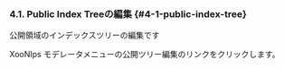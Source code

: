 ### 4.1. Public Index Treeの編集 {#4-1-public-index-tree}

公開領域のインデックスツリーの編集です

XooNIps モデレータメニューの公開ツリー編集のリンクをクリックします。